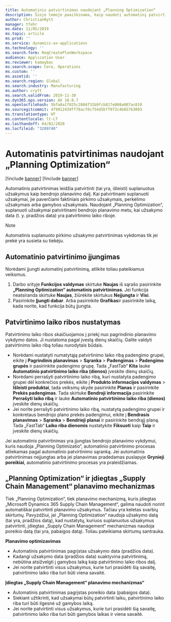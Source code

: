 ```yaml
---
title: Automatinis patvirtinimas naudojant „Planning Optimization“
description: Šioje temoje paaiškinama, kaip naudoti automatinį patvirtinimą naudojant „Planning Optimization“.
author: ChristianRytt
manager: tfehr
ms.date: 11/05/2019
ms.topic: article
ms.prod: ''
ms.service: dynamics-ax-applications
ms.technology: ''
ms.search.form: ReqCreatePlanWorkspace
audience: Application User
ms.reviewer: kamaybac
ms.search.scope: Core, Operations
ms.custom: ''
ms.assetid: ''
ms.search.region: Global
ms.search.industry: Manufacturing
ms.author: crytt
ms.search.validFrom: 2019-11-30
ms.dyn365.ops.version: AX 10.0.7
ms.openlocfilehash: 5bfa8a1f025c2884f31b9fcb817e008a007ac010
ms.sourcegitcommit: 4f9912439ff78acf0c754d5bff972c4b85763093
ms.translationtype: HT
ms.contentlocale: lt-LT
ms.lasthandoff: 04/02/2020
ms.locfileid: "3209748"
---
```

# <a name="auto-firming-with-planning-optimization"></a>Automatinis patvirtinimas naudojant „Planning Optimization“

[!include [banner](../../includes/preview-banner.md)]
[!include [banner](../../includes/banner.md)]

Automatinis patvirtinimas leidžia patvirtinti (tai yra, išleisti) suplanuotus užsakymus kaip bendrojo planavimo dalį. Kai patvirtinami suplanuoti užsakymai, jie paverčiami faktiniais pirkimo užsakymais, perkėlimo užsakymais arba gamybos užsakymais. Naudojant „Planning Optimization“, suplanuoti užsakymai patvirtinami bendrojo planavimo metu, kai užsakymo data (t. y. pradžios data) yra patvirtinimo laiko riboje.

> [!NOTE]
> Automatinis suplanuoto pirkimo užsakymo patvirtinimas vykdomas tik jei prekė yra susieta su tiekėju.

## <a name="turn-on-auto-firming"></a>Automatinio patvirtinimo įjungimas

Norėdami įjungti automatinį patvirtinimą, atlikite toliau pateikiamus veiksmus.

1. Darbo srityje **Funkcijos valdymas** skirtuke **Naujas** iš sąrašo pasirinkite **„Planning Optimization“ automatinis patvirtinimas**. Jei funkcija neatsiranda skirtuke **Naujas**, žiūrėkite skirtukus **Neįjungta** ir **Visi**.
1. Pasirinkite **Įjungti dabar**. Arba pasirinkite **Grafikas**ir pasirinkite laiką, kada norite, kad funkcija būtų įjungta.

## <a name="set-up-the-firming-time-fence"></a>Patvirtinimo laiko ribos nustatymas

Patvirtinimo laiko ribos skaičiuojamos į priekį nuo pagrindinio planavimo vykdymo datos. Ji nustatoma pagal įvestą dienų skaičių. Galite valdyti patvirtinimo laiko ribą toliau nurodytais būdais.

- Norėdami nustatyti numatytąją patvirtinimo laiko ribą padengimo grupei, eikite į **Pagrindinis planavimas** \> **Sąranka** \> **Padengimas** \> **Padengimo grupės** ir pasirinkite padengimo grupę. Tada „FastTab“ **Kita** lauke **Automatinio patvirtinimo laiko riba (dienos)** įveskite dienų skaičių.
- Norėdami perrašyti patvirtinimo laiko ribą, kuri nustatyta padengimo grupei dėl konkrečios prekės, eikite į **Produkto informacijos valdymas** \> **Išleisti produktai**, tada veiksmų skyde pasirinkite **Planas** ir pasirinkite **Prekės padengimas**. Tada skirtuke **Bendroji informacija** pasirinkite **Perrašyti laiko ribą** ir lauke **Automatinio patvirtinimo laiko riba (dienos)** įveskite dienų skaičių.
- Jei norite perrašyti patvirtinimo laiko ribą, nustatytą padengimo grupei ir konkretaus bendrojo plano prekės padengimui, eikite į **Bendrasis planavimas** \> **Sąranka** \> **Bendrieji planai** ir pasirinkite bendrąjį planą. Tada „FastTab“ **Laiko riba dienomis** nustatykite **Fiksuoti** kaip **Taip** ir įveskite dienų skaičių.

Jei automatinis patvirtinimas yra įjungtas bendrojo planavimo vykdymui, kuris naudoja „Planning Optimizatio“, automatinio patvirtinimo procesas atliekamas pagal automatinio patvirtinimo sąranką. Jei automatinis patvirtinimas neįjungtas arba jei planavimas pradedamas puslapyje **Grynieji poreikiai**, automatinio patvirtinimo procesas yra praleidžiamas.

## <a name="planning-optimization-vs-the-built-in-supply-chain-management-planning-engine"></a>„Planning Optimization“ ir įdiegtas „Supply Chain Management“ planavimo mechanizmas

Tiek „Planning Optimization“, tiek planavimo mechanizmą, kuris įdiegtas „Microsoft Dynamics 365 Supply Chain Management“, galima naudoti norint automatiškai patvirtinti planavimo užsakymus. Tačiau yra keletas svarbių skirtumų. Pavyzdžiui, jei „Planning Optimization“ naudoja užsakymo datą (tai yra, pradžios datą), kad nustatytų, kuriuos suplanuotus užsakymus patvirtinti, įdiegtas „Supply Chain Management“ mechanizmas naudoja poreikio datą (tai yra, pabaigos datą). Toliau pateikiama skirtumų santrauka.

**Planavimo optimizavimas**

- Automatinis patvirtinimas pagrįstas užsakymo data (pradžios data).
- Kadangi užsakymo data (pradžios data) suaktyvina patvirtinimą, nebūtina atsižvelgti į gamybos laiką kaip patvirtinimo laiko ribos dalį.
- Jei norite patvirtinti visus užsakymus, kurie turi prasidėti šią savaitę, patvirtinimo laiko riba turi būti viena savaitė.

**Įdiegtas „Supply Chain Management“ planavimo mechanizmas“**

- Automatinis patvirtinimas pagrįstas poreikio data (pabaigos data).
- Siekiant užtikrinti, kad užsakymai būtų patvirtinti laiku, patvirtinimo laiko riba turi būti ilgesnė už gamybos laiką.
- Jei norite patvirtinti visus užsakymus, kurie turi prasidėti šią savaitę, patvirtinimo laiko riba turi būti gamybos laikas ir viena savaitė.
